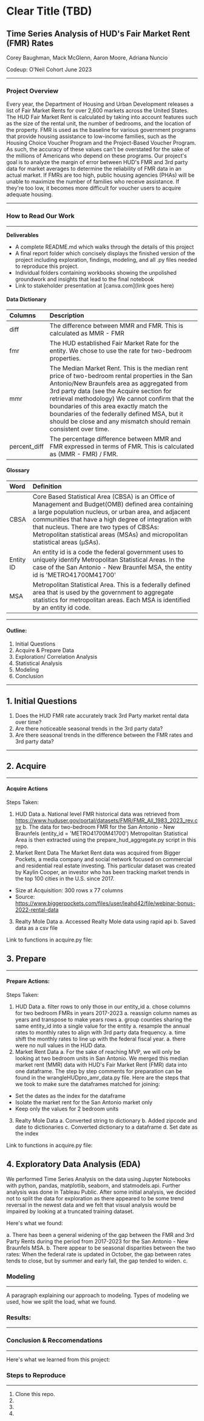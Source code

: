 # Clear Title (TBD)
## Time Series Analysis of HUD's Fair Market Rent (FMR) Rates
Corey Baughman, Mack McGlenn, Aaron Moore, Adriana Nuncio

Codeup: O'Neil Cohort 
June 2023
_____________________________________________________________________________________

### Project Overview

Every year, the Department of Housing and Urban Development releases a list of Fair Market Rents for over 2,600 markets across the United States.
The HUD Fair Market Rent is calculated by taking into account features such as the size of the rental unit, the number of bedrooms, and the location of the property. FMR is used as the baseline for various government programs that provide housing assistance to low-income families, such as the Housing Choice Voucher Program and the Project-Based Voucher Program. As such, the accuracy of these values can't be overstated for the sake of the millions of Americans who depend on these programs. Our project's goal is to analyze the margin of error between HUD's FMR and 3rd party data for market averages to determine the reliability of FMR data in an actual market. If FMRs are too high, public housing agencies (PHAs) will be unable to maximize the number of families who receive assistance. If they're too low, it becomes more difficult for voucher users to acquire adequate housing.
_____________________________________________________________________________________
###  How to Read Our Work


_____________________________________________________________________________________

**Deliverables**

- A complete README.md which walks through the details of this project
- A final report folder which concisely displays the finished version of the project including exploration, findings, modeling, and all .py files needed to reproduce this project.
- Individual folders containing workbooks showing the unpolished groundwork and insights that lead to the final notebook
- Link to stakeholder presentation at [canva.com](link goes here)

#### Data Dictionary 

| Columns | Description |
| :---------| :------------------------ |
| diff | The difference between MMR and FMR. This is calculated as MMR - FMR |
| fmr | The HUD established Fair Market Rate for the entity. We chose to use the rate for two-bedroom properties. |
| mmr | The Median Market Rent. This is the median rent price of two-bedroom rental properties in the San Antonio/New Braunfels area as aggregated from 3rd party data (see the Acquire section for retrieval methodology) We cannot confirm that the boundaries of this area exactly match the boundaries of the federally defined MSA, but it should be close and any mismatch should remain consistent over time. |
| percent_diff | The percentage difference between MMR and FMR expressed in terms of FMR. This is calculated as (MMR - FMR) / FMR. |

#### Glossary

| Word | Definition |
| :---------| :------------------------ |
| CBSA | Core Based Statistical Area (CBSA) is an Office of Management and Budget(OMB) defined area containing a large population nucleus, or urban area, and adjacent communities that have a high degree of integration with that nucleus. There are two types of CBSAs: Metropolitan statistical areas (MSAs) and micropolitan statistical areas (µSAs). 
| Entity ID | An entity id is a code the federal government uses to uniquely identify Metropolitan Statistical Areas. In the case of the San Antonio - New Braunfel MSA, the entity id is 'METRO41700M41700'
| MSA | Metropolitan Statistical Area. This is a federally defined area that is used by the government to aggregate statistics for metropolitan areas. Each MSA is identified by an entity id code.

_____________________________________________________________________

#### Outline:
1. Initial Questions
2. Acquire & Prepare Data
3. Exploration/ Correlation Analysis
4. Statistical Analysis
5. Modeling
6. Conclusion

_____________________________________________________________________________________

## 1. Initial Questions
1. Does the HUD FMR rate accurately track 3rd Party market rental data over time?
2. Are there noticeable seasonal trends in the 3rd party data?
3. Are there seasonal trends in the difference between the FMR rates and 3rd party data?
____________________________________________________________________________________

## 2. Acquire
_____________________________________________________________________________________

#### Acquire Actions
Steps Taken:
1. HUD Data
    a. National level FMR historical data was retrieved from https://www.huduser.gov/portal/datasets/FMR/FMR_All_1983_2023_rev.csv
    b. The data for two-bedroom FMR for the San Antonio - New Braunfels (entity_id = 'METRO41700M41700') Metropolitan Statistical Area is then extracted using the prepare_hud_aggregate.py script in this repo.
2. Market Rent Data
    The Market Rent data was acquired from Bigger Pockets, a media company and social network focused on commercial and residential real estate investing. This particular dataset was created by Kaylin Cooper, an investor who has been tracking market trends in the top 100 cities in the U.S. since 2017.
- Size at Acquisition: 300 rows x 77 columns 
- Source: https://www.biggerpockets.com/files/user/leahd42/file/webinar-bonus-2022-rental-data


3. Realty Mole Data
    a. Accessed Realty Mole data using rapid api
    b. Saved data as a csv file


Link to functions in acquire.py file:

## 3. Prepare 
_____________________________________________________________________________________
#### Prepare Actions:
Steps Taken:
1. HUD Data
    a. filter rows to only those in our entity_id
    a. chose columns for two bedroom FMRs in years 2017-2023
    a. reassign column names as years and transpose to make years rows
    a. group counties sharing the same entity_id into a single value for the entity
    a. resample the annual rates to monthly rates to align with 3rd party data frequency.
    a. time shift the monthly rates to line up with the federal fiscal year.
    a. there were no null values in the HUD data.
2. Market Rent Data
    a. For the sake of reaching MVP, we will only be looking at two bedroom units in San Antonio. We merged this median market rent (MMR) data with HUD's Fair Market Rent (FMR) data into one dataframe. The step by step comments for preparation can be found in the wrangleHUDpro_amr_data.py file. Here are the steps that we took to make sure the dataframes matched for joining:
- Set the dates as the index for the dataframe
- Isolate the market rent for the San Antonio market only
- Keep only the values for 2 bedroom units

3. Realty Mole Data
    a. Converted string to dictionary
    b. Added zipcode and date to dictionaries
    c. Converted dictionary to a dataframe
    d. Set date as the index
    
    
    
Link to functions in acquire.py file:

## 4. Exploratory Data Analysis (EDA)

We performed Time Series Analysis on the data using Jupyter Notebooks with python, pandas, matplotlib, seaborn, and statmodels.api. Further analysis was done in Tableau Public. After some initial analysis, we decided not to split the data for exploration as there appeared to be some trend reversal in the newest data and we felt that visual analysis would be impaired by looking at a truncated training dataset. 

Here's what we found:

a. There has been a general widening of the gap between the FMR and 3rd Party Rents during the period from 2017-2023 for the San Antonio - New Braunfels MSA.
b. There appear to be seasonal disparities between the two rates: When the federal rate is updated in October, the gap between rates tends to close, but by summer and early fall, the gap tended to widen.
c. 



### Modeling
_____________________________________________________________________________________
A paragraph explaining our approach to modeling. Types of modeling we used, how we split the load, what we found. 

### Results: 
_____________________________________________________________________________________


### Conclusion & Reccomendations
_____________________________________________________________________________________
Here's what we learned from this project:

### Steps to Reproduce
_____________________________________________________________________________________

   1. Clone this repo.
   2. 
   3. 
   4. 
